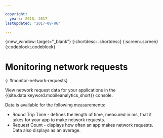```yaml
---

copyright:
  years: 2015, 2017
lastupdated: "2017-08-06"

---
```

{:new_window: target="_blank"}
{:shortdesc: .shortdesc}
{:screen:.screen}
{:codeblock:.codeblock}

# Monitoring network requests
{: #monitor-network-requests}


View network request data for your applications in the {{site.data.keyword.mobileanalytics_short}} console. 

Data is available for the following measurements:
	
* Round Trip Time - defines the length of time, measured in ms, that it takes for your app to make network requests.
* Request Count - displays how often an app makes network requests. Data also displays as an average.


